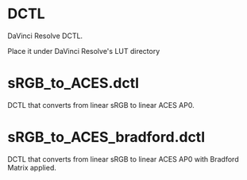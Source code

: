 # DCTL
DaVinci Resolve DCTL.

Place it under DaVinci Resolve's LUT directory

# sRGB_to_ACES.dctl
DCTL that converts from linear sRGB to linear ACES AP0.

# sRGB_to_ACES_bradford.dctl
DCTL that converts from linear sRGB to linear ACES AP0 with Bradford Matrix applied.
